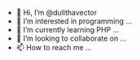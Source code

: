 - 👋 Hi, I’m @dulithavector
- 👀 I’m interested in programming ...
- 🌱 I’m currently learning PHP ...
- 💞️ I’m looking to collaborate on ...
- 📫 How to reach me ...

<!---
dulithavector/dulithavector is a ✨ special ✨ repository because its `README.md` (this file) appears on your GitHub profile.
You can click the Preview link to take a look at your changes.
--->
